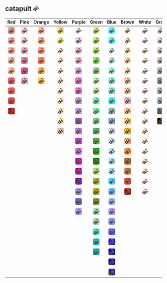 ## catapult ![catapult](../../icons/units/catapult.png)
| Red | Pink | Orange | Yellow | Purple | Green | Blue | Brown | White | Gray |
|:-:|:-:|:-:|:-:|:-:|:-:|:-:|:-:|:-:|:-:|
| ![IndianRed](../../icons/units/catapult/IndianRed.png) | ![Pink](../../icons/units/catapult/Pink.png) | ![LightSalmon](../../icons/units/catapult/LightSalmon.png) | ![Gold](../../icons/units/catapult/Gold.png) | ![Lavender](../../icons/units/catapult/Lavender.png) | ![GreenYellow](../../icons/units/catapult/GreenYellow.png) | ![Aqua](../../icons/units/catapult/Aqua.png) | ![Cornsilk](../../icons/units/catapult/Cornsilk.png) | ![White](../../icons/units/catapult/White.png) | ![Gainsboro](../../icons/units/catapult/Gainsboro.png) |
| ![LightCoral](../../icons/units/catapult/LightCoral.png) | ![LightPink](../../icons/units/catapult/LightPink.png) | ![Coral](../../icons/units/catapult/Coral.png) | ![Yellow](../../icons/units/catapult/Yellow.png) | ![Thistle](../../icons/units/catapult/Thistle.png) | ![Chartreuse](../../icons/units/catapult/Chartreuse.png) | ![Cyan](../../icons/units/catapult/Cyan.png) | ![BlanchedAlmond](../../icons/units/catapult/BlanchedAlmond.png) | ![Snow](../../icons/units/catapult/Snow.png) | ![LightGray](../../icons/units/catapult/LightGray.png) |
| ![Salmon](../../icons/units/catapult/Salmon.png) | ![HotPink](../../icons/units/catapult/HotPink.png) | ![Tomato](../../icons/units/catapult/Tomato.png) | ![LightYellow](../../icons/units/catapult/LightYellow.png) | ![Plum](../../icons/units/catapult/Plum.png) | ![LawnGreen](../../icons/units/catapult/LawnGreen.png) | ![LightCyan](../../icons/units/catapult/LightCyan.png) | ![Bisque](../../icons/units/catapult/Bisque.png) | ![HoneyDew](../../icons/units/catapult/HoneyDew.png) | ![Silver](../../icons/units/catapult/Silver.png) |
| ![DarkSalmon](../../icons/units/catapult/DarkSalmon.png) | ![DeepPink](../../icons/units/catapult/DeepPink.png) | ![OrangeRed](../../icons/units/catapult/OrangeRed.png) | ![LemonChiffon](../../icons/units/catapult/LemonChiffon.png) | ![Violet](../../icons/units/catapult/Violet.png) | ![Lime](../../icons/units/catapult/Lime.png) | ![PaleTurquoise](../../icons/units/catapult/PaleTurquoise.png) | ![NavajoWhite](../../icons/units/catapult/NavajoWhite.png) | ![MintCream](../../icons/units/catapult/MintCream.png) | ![DarkGray](../../icons/units/catapult/DarkGray.png) |
| ![LightSalmon](../../icons/units/catapult/LightSalmon.png) | ![MediumVioletRed](../../icons/units/catapult/MediumVioletRed.png) | ![DarkOrange](../../icons/units/catapult/DarkOrange.png) | ![LightGoldenrodYellow](../../icons/units/catapult/LightGoldenrodYellow.png) | ![Orchid](../../icons/units/catapult/Orchid.png) | ![LimeGreen](../../icons/units/catapult/LimeGreen.png) | ![Aquamarine](../../icons/units/catapult/Aquamarine.png) | ![Wheat](../../icons/units/catapult/Wheat.png) | ![Azure](../../icons/units/catapult/Azure.png) | ![Gray](../../icons/units/catapult/Gray.png) |
| ![Crimson](../../icons/units/catapult/Crimson.png) | ![PaleVioletRed](../../icons/units/catapult/PaleVioletRed.png) | ![Orange](../../icons/units/catapult/Orange.png) | ![PapayaWhip](../../icons/units/catapult/PapayaWhip.png) | ![Fuchsia](../../icons/units/catapult/Fuchsia.png) | ![PaleGreen](../../icons/units/catapult/PaleGreen.png) | ![Turquoise](../../icons/units/catapult/Turquoise.png) | ![BurlyWood](../../icons/units/catapult/BurlyWood.png) | ![AliceBlue](../../icons/units/catapult/AliceBlue.png) | ![DimGray](../../icons/units/catapult/DimGray.png) |
| ![Red](../../icons/units/catapult/Red.png) | | | ![Moccasin](../../icons/units/catapult/Moccasin.png) | ![Magenta](../../icons/units/catapult/Magenta.png) | ![LightGreen](../../icons/units/catapult/LightGreen.png) | ![MediumTurquoise](../../icons/units/catapult/MediumTurquoise.png) | ![Tan](../../icons/units/catapult/Tan.png) | ![GhostWhite](../../icons/units/catapult/GhostWhite.png) | ![LightSlateGray](../../icons/units/catapult/LightSlateGray.png) |
| ![FireBrick](../../icons/units/catapult/FireBrick.png) | | | ![PeachPuff](../../icons/units/catapult/PeachPuff.png) | ![MediumOrchid](../../icons/units/catapult/MediumOrchid.png) | ![MediumSpringGreen](../../icons/units/catapult/MediumSpringGreen.png) | ![DarkTurquoise](../../icons/units/catapult/DarkTurquoise.png) | ![RosyBrown](../../icons/units/catapult/RosyBrown.png) | ![WhiteSmoke](../../icons/units/catapult/WhiteSmoke.png) | ![SlateGray](../../icons/units/catapult/SlateGray.png) |
| ![DarkRed](../../icons/units/catapult/DarkRed.png) | | | ![PaleGoldenrod](../../icons/units/catapult/PaleGoldenrod.png) | ![MediumPurple](../../icons/units/catapult/MediumPurple.png) | ![SpringGreen](../../icons/units/catapult/SpringGreen.png) | ![CadetBlue](../../icons/units/catapult/CadetBlue.png) | ![SandyBrown](../../icons/units/catapult/SandyBrown.png) | ![SeaShell](../../icons/units/catapult/SeaShell.png) | ![DarkSlateGray](../../icons/units/catapult/DarkSlateGray.png) |
| | | | ![Khaki](../../icons/units/catapult/Khaki.png) | ![RebeccaPurple](../../icons/units/catapult/RebeccaPurple.png) | ![MediumSeaGreen](../../icons/units/catapult/MediumSeaGreen.png) | ![SteelBlue](../../icons/units/catapult/SteelBlue.png) | ![Goldenrod](../../icons/units/catapult/Goldenrod.png) | ![Beige](../../icons/units/catapult/Beige.png) | ![Black](../../icons/units/catapult/Black.png) |
| | | | ![DarkKhaki](../../icons/units/catapult/DarkKhaki.png) | ![BlueViolet](../../icons/units/catapult/BlueViolet.png) | ![SeaGreen](../../icons/units/catapult/SeaGreen.png) | ![LightSteelBlue](../../icons/units/catapult/LightSteelBlue.png) | ![DarkGoldenrod](../../icons/units/catapult/DarkGoldenrod.png) | ![OldLace](../../icons/units/catapult/OldLace.png) | |
| | | | | ![DarkViolet](../../icons/units/catapult/DarkViolet.png) | ![ForestGreen](../../icons/units/catapult/ForestGreen.png) | ![PowderBlue](../../icons/units/catapult/PowderBlue.png) | ![Peru](../../icons/units/catapult/Peru.png) | ![FloralWhite](../../icons/units/catapult/FloralWhite.png) | |
| | | | | ![DarkOrchid](../../icons/units/catapult/DarkOrchid.png) | ![Green](../../icons/units/catapult/Green.png) | ![LightBlue](../../icons/units/catapult/LightBlue.png) | ![Chocolate](../../icons/units/catapult/Chocolate.png) | ![Ivory](../../icons/units/catapult/Ivory.png) | |
| | | | | ![DarkMagenta](../../icons/units/catapult/DarkMagenta.png) | ![DarkGreen](../../icons/units/catapult/DarkGreen.png) | ![SkyBlue](../../icons/units/catapult/SkyBlue.png) | ![SaddleBrown](../../icons/units/catapult/SaddleBrown.png) | ![AntiqueWhite](../../icons/units/catapult/AntiqueWhite.png) | |
| | | | | ![Purple](../../icons/units/catapult/Purple.png) | ![YellowGreen](../../icons/units/catapult/YellowGreen.png) | ![LightSkyBlue](../../icons/units/catapult/LightSkyBlue.png) | ![Sienna](../../icons/units/catapult/Sienna.png) | ![Linen](../../icons/units/catapult/Linen.png) | |
| | | | | ![Indigo](../../icons/units/catapult/Indigo.png) | ![OliveDrab](../../icons/units/catapult/OliveDrab.png) | ![DeepSkyBlue](../../icons/units/catapult/DeepSkyBlue.png) | ![Brown](../../icons/units/catapult/Brown.png) | ![LavenderBlush](../../icons/units/catapult/LavenderBlush.png) | |
| | | | | ![SlateBlue](../../icons/units/catapult/SlateBlue.png) | ![Olive](../../icons/units/catapult/Olive.png) | ![DodgerBlue](../../icons/units/catapult/DodgerBlue.png) | ![Maroon](../../icons/units/catapult/Maroon.png) | ![MistyRose](../../icons/units/catapult/MistyRose.png) | |
| | | | | ![DarkSlateBlue](../../icons/units/catapult/DarkSlateBlue.png) | ![DarkOliveGreen](../../icons/units/catapult/DarkOliveGreen.png) | ![CornflowerBlue](../../icons/units/catapult/CornflowerBlue.png) | | | |
| | | | | ![MediumSlateBlue](../../icons/units/catapult/MediumSlateBlue.png) | ![MediumAquamarine](../../icons/units/catapult/MediumAquamarine.png) | ![MediumSlateBlue](../../icons/units/catapult/MediumSlateBlue.png) | | | |
| | | | | | ![DarkSeaGreen](../../icons/units/catapult/DarkSeaGreen.png) | ![RoyalBlue](../../icons/units/catapult/RoyalBlue.png) | | | |
| | | | | | ![LightSeaGreen](../../icons/units/catapult/LightSeaGreen.png) | ![Blue](../../icons/units/catapult/Blue.png) | | | |
| | | | | | ![DarkCyan](../../icons/units/catapult/DarkCyan.png) | ![MediumBlue](../../icons/units/catapult/MediumBlue.png) | | | |
| | | | | | ![Teal](../../icons/units/catapult/Teal.png) | ![DarkBlue](../../icons/units/catapult/DarkBlue.png) | | | |
| | | | | | | ![Navy](../../icons/units/catapult/Navy.png) | | | |
| | | | | | | ![MidnightBlue](../../icons/units/catapult/MidnightBlue.png) | | | |